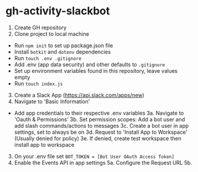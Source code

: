 # gh-activity-slackbot

1. Create GH repository
2. Clone project to local machine
* Run `npm init` to set up package.json file
* Install `botkit` and `dotenv` dependencies
* Run `touch .env .gitignore `
* Add .env (app data security) and other defaults to `.gitignore`
* Set up environment variables found in this repository, leave values empty
* Run `touch index.js` 
3. Create a Slack App (https://api.slack.com/apps/new)
4. Navigate to 'Basic Information'
* Add app credentials to their respective .env variables 
3a. Navigate to 'Oauth & Permissions'
3b. Set permission scopes: Add a bot user and add slash commands/actions to messages
3c. Create a bot user in app settings, set to always be on
3d. Request to 'Install App to Workspace' (Usually denied for policy)
3e. If denied, create test workspace then install app to workspace
3. On your .env file set `BOT_TOKEN = [Bot User OAuth Access Token]`
5. Enable the Events API in app settings
5a. Configure the Request URL
5b. 
